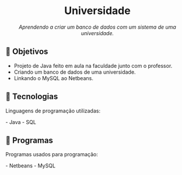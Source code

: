 <h1 align=center>Universidade</h1>
<p align=center><i>Aprendendo a criar um banco de dados com um sistema de uma universidade.</i></p>

## 🎯 Objetivos

- Projeto de Java feito em aula na faculdade junto com o professor.
- Criando um banco de dados de uma universidade.
- Linkando o MySQL ao Netbeans.

## 🚀 Tecnologias
<p>Linguagens de programação utilizadas:</p>
- Java
- SQL

## 💾 Programas
<p>Programas usados para programação:</p>
- Netbeans
- MySQL
